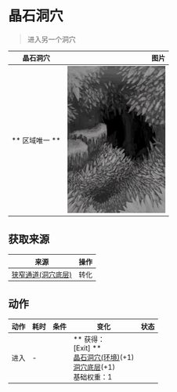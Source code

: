 # 晶石洞穴  
> 进入另一个洞穴  
  
  晶石洞穴  |   图片   
 ----  |  ----:   
 ** 区域唯一 **  |  <img decoding="async" src="Sprite/CrystalChamber.png" href="a.md" style="max-width:300px;max-height:300px;">   
  
## 获取来源  
来源  |  操作  
----  |  ----  
[狭窄通道(洞穴底层)](CrystalChamberEntranceClosed.md)  |  转化  
## 动作  
动作  |  耗时  |  条件  |  变化  |  状态  
----  |  ----  |  ----  |  ----  |  ----  
进入<br>  |  -  |    |  ** 获得： **<br>** [Exit] **<br>  [晶石洞穴(环境)](Env_CrystalChamber.md)(+1)<br>  [洞穴底层](CrystalChamberExit.md)(+1)<br>基础权重：1<br>  |    

